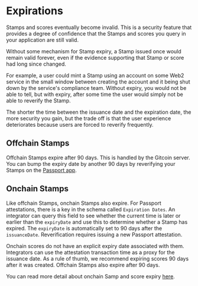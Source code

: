 # Expirations

Stamps and scores eventually become invalid. This is a security feature that provides a degree of confidence that the Stamps and scores you query in your application are still valid. 

Without some mechanism for Stamp expiry, a Stamp issued once would remain valid forever, even if the evidence supporting that Stamp or score had long since changed. 

For example, a user could mint a Stamp using an account on some Web2 service in the small window between creating the account and it being shut down by the service's compliance team. Without expiry, you would not be able to tell, but with expiry, after some time the user would simply not be able to reverify the Stamp. 

The shorter the time between the issuance date and the expiration date, the more security you gain, but the trade off is that the user experience deteriorates because users are forced to reverify frequently.


## Offchain Stamps

Offchain Stamps expire after 90 days. This is handled by the Gitcoin server. You can bump the expiry date by another 90 days by reverifying your Stamps on the [Passport app](https://passport.gitcoin.co/).


## Onchain Stamps

Like offchain Stamps, onchain Stamps also expire. For Passport attestations, there is a key in the schema called `Expiration Dates`. An integrator can query this field to see whether the current time is later or earlier than the `expiryDate` and use this to determine whether a Stamp has expired. The `expiryDate` is automatically set to 90 days after the `issuanceDate`. Reverification requires issuing a new Passport attestation.

Onchain scores do not have an explicit expiry date associated with them. Integrators can use the attestation transaction time as a proxy for the issuance date. As a rule of thumb, we recommend expiring scores 90 days after it was created. Offchain Stamps also expire after 90 days.

You can read more detail about onchain Samp and score expiry [here](../smart-contracts/onchain-expirations.md).
